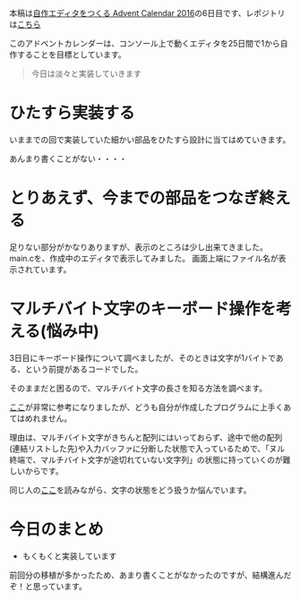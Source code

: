 本稿は[自作エディタをつくる Advent Calendar 2016](http://qiita.com/advent-calendar/2016/make_editor)の6日目です、レポジトリは[こちら](https://github.com/tinyco/tiny_code_editor)

このアドベントカレンダーは、コンソール上で動くエディタを25日間で1から自作することを目標としています。

> 今日は淡々と実装していきます

# ひたすら実装する

いままでの回で実装していた細かい部品をひたすら設計に当てはめていきます。

あんまり書くことがない・・・・

# とりあえず、今までの部品をつなぎ終える

足りない部分がかなりありますが、表示のところは少し出来てきました。
main.cを、作成中のエディタで表示してみました。
画面上端にファイル名が表示されています。


# マルチバイト文字のキーボード操作を考える(悩み中)

3日目にキーボード操作について調べましたが、そのときは文字が1バイトである、という前提があるコードでした。

そのままだと困るので、マルチバイト文字の長さを知る方法を調べます。

[ここ](http://qiita.com/masakielastic/items/37914cbf89c8c827d1f3)が非常に参考になりましたが、どうも自分が作成したプログラムに上手くあてはめれません。

理由は、マルチバイト文字がきちんと配列にはいっておらず、途中で他の配列(連結リストした先)や入力バッファに分断した状態で入っているためで、「ヌル終端で、マルチバイト文字が途切れていない文字列」の状態に持っていくのが難しいからです。

同じ人の[ここ](http://qiita.com/masakielastic/items/abf8e54344034f9b089c)を読みながら、文字の状態をどう扱うか悩んでいます。


# 今日のまとめ

- もくもくと実装しています

前回分の移植が多かったため、あまり書くことがなかったのですが、結構進んだぞ！と思っています。

